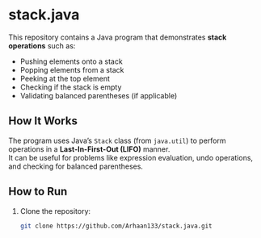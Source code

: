 # stack.java

This repository contains a Java program that demonstrates **stack operations** such as:

- Pushing elements onto a stack  
- Popping elements from a stack  
- Peeking at the top element  
- Checking if the stack is empty  
- Validating balanced parentheses (if applicable)  

## How It Works
The program uses Java’s `Stack` class (from `java.util`) to perform operations in a **Last-In-First-Out (LIFO)** manner.  
It can be useful for problems like expression evaluation, undo operations, and checking for balanced parentheses.

## How to Run
1. Clone the repository:
   ```bash
   git clone https://github.com/Arhaan133/stack.java.git
